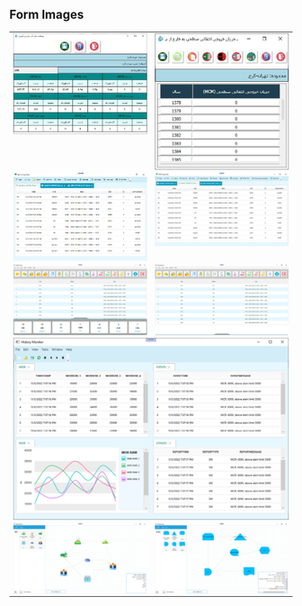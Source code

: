 
## Form Images

  <table style="padding: 0; border=0;">
  <tr style="padding: 10; border=0;">
    <td valign="top"><img src="photo_۲۰۲۳-۱۱-۱۸_۱۲-۳۸-۰۲.jpg" title="Design" width="500" style="display: inline-block; margin: 0 auto; vertical-align:top;"></td>
    <td valign="top"><img src="photo_۲۰۲۳-۱۱-۱۸_۱۲-۳۸-۱۱ (2).jpg" title="Design" width="500" style="display: inline-block; margin: 0 auto; vertical-align:top;"></td>
  </tr>
  
  
  <tr>
    <td valign="top"><img src="Forms/ASCII_Log_View.jpg" title="Design" width="500" style="display: inline-block; margin: 0 auto; vertical-align:top;"></td>
    <td valign="top"><img src="Forms/ASCII_Log_View2.jpg" title="Design" width="500" style="display: inline-block; margin: 0 auto; vertical-align:top;"></td>
  </tr>
  
  
  <tr>    
      <td valign="top"><img src="Forms/window1.jpg" title="Design" width="500" style="display: inline-block; margin: 0 auto; vertical-align:top;"></td>
      <td valign="top"><img src="Forms/window2.jpg" title="Design" width="500" style="display: inline-block; margin: 0 auto; vertical-align:top;"></td>
  </tr>

   <tr>    
      <td valign="top" colspan="2"><img src="Forms/history_monitor.jpg" title="Design" style="display: inline-block; margin: 0 auto; vertical-align:top;"></td>
  </tr>

   <tr>    
      <td valign="top"><img src="Forms/Diagram02.jpg" title="Design" width="500" style="display: inline-block; margin: 0 auto; vertical-align:top;"></td>
      <td valign="top"><img src="Forms/Diagram03.jpg" title="Design" width="500" style="display: inline-block; margin: 0 auto; vertical-align:top;"></td>
  </tr>
 </table>
